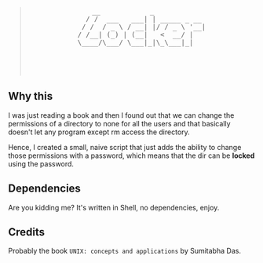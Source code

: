 <div align="center">
    <blockquote>
        <pre>
    __            _             
  / /  ___   ___| | _____ _ __ 
 / /  / _ \ / __| |/ / _ \ '__|
/ /__| (_) | (__|   <  __/ |   
\____/\___/ \___|_|\_\___|_|   
        <pre>
    </blockquote>
</div>

## Why this

I was just reading a book and then I found out that we can change the permissions of a directory to none for all the users and that basically doesn't let any program except rm access the directory.

Hence, I created a small, naive script that just adds the ability to change those permissions with a password, which means that the dir can be __locked__ using the password.

## Dependencies

Are you kidding me? It's written in Shell, no dependencies, enjoy.

## Credits

Probably the book ```UNIX: concepts and applications``` by Sumitabha Das.
